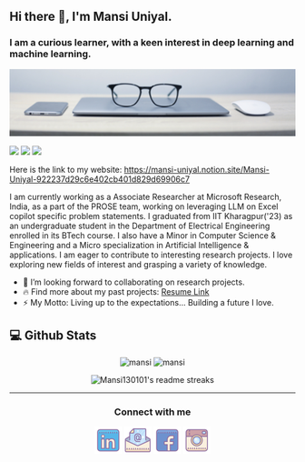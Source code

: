## Hi there 👋, I'm Mansi Uniyal.
### I am a curious learner, with a keen interest in deep learning and machine learning.
![cover photo](https://raw.githubusercontent.com/Mansi130101/Mansi130101/master/assets/cover.jpg)


<p>

![](https://visitor-badge.glitch.me/badge?page_id=Mansi130101.Mansi130101)
    <a href="https://github.com/Mansi130101/"><img src="https://img.shields.io/github/followers/Mansi130101?style=social"/></a>
    <a href="https://github.com/Mansi130101?tab=repositories"><img src="https://badges.frapsoft.com/os/v2/open-source.svg?v=103"/></a>
    <!--<a href="https://Mansi130101.github.io/"><img src="https://img.shields.io/website?down_color=lightgrey&down_message=down&up_color=%231e90ff&up_message=live&url=https%3A%2F%2FMansi130101.github.io%2F"/></a> -->
</p>


Here is the link to my website: https://mansi-uniyal.notion.site/Mansi-Uniyal-922237d29c6e402cb401d829d69906c7

I am currently working as a Associate Researcher at Microsoft Research, India, as a part of the PROSE team, working on leveraging LLM on Excel copilot specific problem statements. I graduated from IIT Kharagpur('23) as an undergraduate student in the Department of Electrical Engineering enrolled in its BTech course. I also have a Minor in Computer Science & Engineering and a Micro specialization in Artificial Intelligence & applications. I am eager to contribute to interesting research projects. I love exploring new fields of interest and grasping a variety of knowledge.

- 👯 I’m looking forward to collaborating on research projects. <!--- 📚 On the way of building my notes of learning: [Website Link](https://Mansi130101.github.io/). -->
- 🔥 Find more about my past projects: [Resume Link](https://github.com/Mansi130101/Mansi130101/blob/1ae2564a4c270a8568a5548bb959f74d569affe1/Mansi_Resume.pdf)
- ⚡ My Motto: Living up to the expectations... Building a future I love. 

<h2><b> 💻 Github Stats</b></h2>
<p align="center">
    <img height="180em" src="https://github-readme-stats.vercel.app/api?username=Mansi130101&count_private=true&show_icons=true&theme=vue&include_all_commits=true" alt="mansi"/>
    <img height="180em" src="https://github-readme-stats.vercel.app/api/top-langs/?username=Mansi130101&theme=vue&hide=css,tcl,html" alt="mansi" />
</p>

<p align="center">
  <img src="https://github-readme-streak-stats.herokuapp.com/?user=Mansi130101&theme=tokyonight_duo&hide_border=false" alt="Mansi130101's readme streaks" />
</p>

<hr>
<!--from img.icons8.com/dusk/48/000000/name.png-->
<div>
<h3 align="center">Connect with me</h3>
<p align="center">
  <a href= "https://www.linkedin.com/in/mansi-uniyal-053158176/"><img src="https://raw.githubusercontent.com/Mansi130101/Mansi130101/master/assets/linkedin.png"/></a>
  <a href= "mailto:mansiuniyal130101@gmail.com"><img src="https://raw.githubusercontent.com/Mansi130101/Mansi130101/master/assets/email.png"/></a>
  <a href= "https://www.facebook.com/mansi.uniyal.71/"><img src="https://raw.githubusercontent.com/Mansi130101/Mansi130101/master/assets/facebook.png"/></a>
  <a href= "https://www.instagram.com/_mansiuniyal/"><img src="https://raw.githubusercontent.com/Mansi130101/Mansi130101/master/assets/instagram.png"/></a>
</p>
</div>
